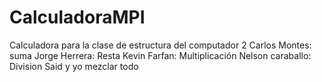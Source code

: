 # CalculadoraMPI
Calculadora para la clase de estructura del computador 2
Carlos Montes: suma
Jorge Herrera: Resta
Kevin Farfan: Multiplicación 
Nelson caraballo: Division 
Said y yo mezclar todo
